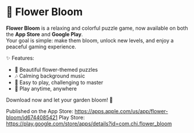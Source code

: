 # 🌸 Flower Bloom

**Flower Bloom** is a relaxing and colorful puzzle game, now available on both the **App Store** and **Google Play**.  
Your goal is simple: make them bloom, unlock new levels, and enjoy a peaceful gaming experience.  

✨ Features:
- 🌼 Beautiful flower-themed puzzles  
- 🎶 Calming background music  
- 🎯 Easy to play, challenging to master  
- 📱 Play anytime, anywhere  

Download now and let your garden bloom! 🌷

Published on the App Store: https://apps.apple.com/us/app/flower-bloom/id6744085421
Play Store: https://play.google.com/store/apps/details?id=com.chi.flower_bloom
